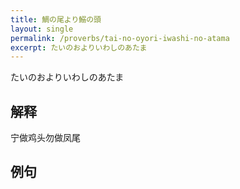 ```yaml
---
title: 鯛の尾より鰯の頭
layout: single
permalink: /proverbs/tai-no-oyori-iwashi-no-atama
excerpt: たいのおよりいわしのあたま
---
```


たいのおよりいわしのあたま

## 解释

宁做鸡头勿做凤尾

## 例句


